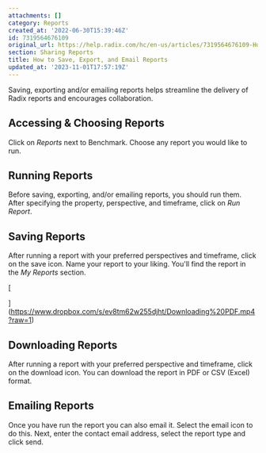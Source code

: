 ```yaml
---
attachments: []
category: Reports
created_at: '2022-06-30T15:39:46Z'
id: 7319564676109
original_url: https://help.radix.com/hc/en-us/articles/7319564676109-How-to-Save-Export-and-Email-Reports
section: Sharing Reports
title: How to Save, Export, and Email Reports
updated_at: '2023-11-01T17:57:19Z'
---
```


Saving, exporting and/or emailing reports helps streamline the delivery of Radix reports and encourages collaboration.

## Accessing & Choosing Reports

Click on *Reports* next to Benchmark. Choose any report you would like to run.

## Running Reports

Before saving, exporting, and/or emailing reports, you should run them. After specifying the property, perspective, and timeframe, click on *Run Report*.

## Saving Reports

After running a report with your preferred perspectives and timeframe, click on the save icon. Name your report to your liking. You'll find the report in the *My Reports* section.

[

](https://www.dropbox.com/s/ev8tm62w255djht/Downloading%20PDF.mp4?raw=1)

## Downloading Reports

After running a report with your preferred perspective and timeframe, click on the download icon. You can download the report in PDF or CSV (Excel) format.

## Emailing Reports

Once you have run the report you can also email it. Select the email icon to do this. Next, enter the contact email address, select the report type and click send.